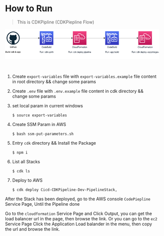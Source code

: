# How to Run

> This is CDKPipline (CDKPiepline Flow)

![Alt text](images/cdk-pipeline-ecs.png)

&thinsp;

1. Create `export-variables` file with `export-variables.example` file content in root directory && change some params

2. Create `.env` file with `.env.example` file content in cdk directory && change some params

3. set local param in current windows

    ```properties
    $ source export-variables
    ```

4. Create SSM Param in AWS

    ```properties
    $ bash ssm-put-parameters.sh
    ```

5. Entry `cdk` directory && Install the Package

    ```properties
    $ npm i
    ```

6. List all Stacks

    ```properties
    $ cdk ls
    ```

7. Deploy to AWS

    ```properties
    $ cdk deploy Cicd-CDKPipeline-Dev-PipelineStack,
    ```

After the Stack has been deployed, go to the AWS console `CodePiepline` Service Page, Until the Pipeline done

Go to the `cloudformation` Service Page and Click Output, you can get the load balancer url in the page, then browse the link.
Or you can go to the `ec2` Service Page Click the Application Load balander in the menu, then copy the url and browse the link.
